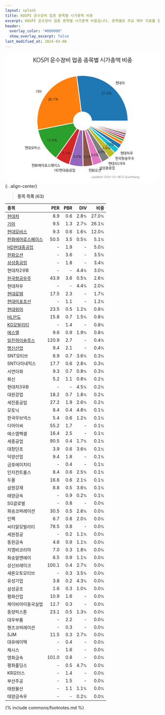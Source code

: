 ```yaml
---
layout: splash
title: KOSPI 운수장비 업종 종목별 시가총액 비중
excerpt: KOSPI 운수장비 업종 종목별 시가총액 비중입니다. 종목별로 주요 재무 지표를 함께 표시합니다.
header:
  overlay_color: "#800000"
  show_overlay_excerpt: false
last_modified_at: 2024-03-08
---
```



![KOSPI 운수장비 업종 종목별 시가총액 비중](/stats/sector/images/kospi_업종_운수장비_종목.png){: .align-center}


> **종목 목록 (63)**<a id="list"></a>

| **종목** | **PER** | **PBR** | **DIV** | **비중** |
| :------- | ------: | ------: | ------: | -------: |
| [현대차](/005380/) | 8.9 | 0.6 | 2.8<small>%</small> | 27.0<small>%</small> |
| [기아](/000270/) | 9.5 | 1.3 | 2.7<small>%</small> | 26.1<small>%</small> |
| [현대모비스](/012330/) | 9.3 | 0.6 | 1.6<small>%</small> | 12.0<small>%</small> |
| [한화에어로스페이스](/012450/) | 50.5 | 3.5 | 0.5<small>%</small> | 5.1<small>%</small> |
| [HD현대중공업](/329180/) | - | 1.9 | - | 5.0<small>%</small> |
| [한화오션](/042660/) | - | 3.6 | - | 3.5<small>%</small> |
| [삼성중공업](/010140/) | - | 1.8 | - | 3.4<small>%</small> |
| 현대차2우B | - | - | 4.4<small>%</small> | 3.0<small>%</small> |
| [한국항공우주](/047810/) | 43.9 | 3.6 | 0.5<small>%</small> | 2.6<small>%</small> |
| 현대차우 | - | - | 4.4<small>%</small> | 2.0<small>%</small> |
| [현대로템](/064350/) | 17.5 | 2.3 | - | 1.7<small>%</small> |
| [현대미포조선](/010620/) | - | 1.1 | - | 1.2<small>%</small> |
| [현대위아](/011210/) | 23.5 | 0.5 | 1.2<small>%</small> | 0.8<small>%</small> |
| [HL만도](/204320/) | 15.8 | 0.7 | 1.5<small>%</small> | 0.8<small>%</small> |
| [KG모빌리티](/003620/) | - | 1.4 | - | 0.8<small>%</small> |
| [에스엘](/005850/) | 9.6 | 0.9 | 1.9<small>%</small> | 0.8<small>%</small> |
| [일진하이솔루스](/271940/) | 120.9 | 2.7 | - | 0.4<small>%</small> |
| [명신산업](/009900/) | 9.4 | 2.1 | - | 0.4<small>%</small> |
| SNT모티브 | 6.9 | 0.7 | 3.6<small>%</small> | 0.3<small>%</small> |
| SNT다이내믹스 | 17.7 | 0.6 | 2.8<small>%</small> | 0.3<small>%</small> |
| 서연이화 | 9.3 | 0.7 | 0.8<small>%</small> | 0.3<small>%</small> |
| 화신 | 5.2 | 1.1 | 0.8<small>%</small> | 0.2<small>%</small> |
| 현대차3우B | - | - | 4.5<small>%</small> | 0.2<small>%</small> |
| 대원강업 | 18.2 | 0.7 | 1.8<small>%</small> | 0.2<small>%</small> |
| 세진중공업 | 27.2 | 1.9 | 2.6<small>%</small> | 0.2<small>%</small> |
| 모토닉 | 8.4 | 0.4 | 4.8<small>%</small> | 0.1<small>%</small> |
| 한국무브넥스 | 5.4 | 0.6 | 1.2<small>%</small> | 0.1<small>%</small> |
| 디아이씨 | 55.2 | 1.7 | - | 0.1<small>%</small> |
| 에스엠벡셀 | 16.4 | 2.5 | - | 0.1<small>%</small> |
| 세종공업 | 90.5 | 0.4 | 1.7<small>%</small> | 0.1<small>%</small> |
| 대창단조 | 3.9 | 0.6 | 3.6<small>%</small> | 0.1<small>%</small> |
| 덕양산업 | 9.4 | 1.8 | - | 0.1<small>%</small> |
| 금호에이치티 | - | 0.4 | - | 0.1<small>%</small> |
| 인지컨트롤스 | 8.4 | 0.6 | 2.5<small>%</small> | 0.1<small>%</small> |
| 두올 | 16.6 | 0.6 | 2.1<small>%</small> | 0.1<small>%</small> |
| 삼원강재 | 8.8 | 0.5 | 3.6<small>%</small> | 0.1<small>%</small> |
| 태양금속 | - | 0.9 | 0.2<small>%</small> | 0.1<small>%</small> |
| SG글로벌 | - | 0.8 | - | 0.0<small>%</small> |
| 화승코퍼레이션 | 30.5 | 0.5 | 2.6<small>%</small> | 0.0<small>%</small> |
| 인팩 | 6.7 | 0.8 | 2.0<small>%</small> | 0.0<small>%</small> |
| 씨티알모빌리티 | 78.5 | 0.8 | - | 0.0<small>%</small> |
| 세원정공 | - | 0.2 | 1.1<small>%</small> | 0.0<small>%</small> |
| 동원금속 | 4.6 | 0.9 | 1.1<small>%</small> | 0.0<small>%</small> |
| 지엠비코리아 | 7.0 | 0.3 | 1.8<small>%</small> | 0.0<small>%</small> |
| 화승알앤에이 | 6.5 | 0.9 | 1.1<small>%</small> | 0.0<small>%</small> |
| 상신브레이크 | 100.1 | 0.4 | 2.7<small>%</small> | 0.0<small>%</small> |
| 새론오토모티브 | - | 0.3 | 3.5<small>%</small> | 0.0<small>%</small> |
| 유성기업 | 3.8 | 0.2 | 4.3<small>%</small> | 0.0<small>%</small> |
| 삼성공조 | 1.6 | 0.3 | 1.0<small>%</small> | 0.0<small>%</small> |
| 평화산업 | 10.9 | 1.6 | - | 0.0<small>%</small> |
| 케이비아이동국실업 | 12.7 | 0.3 | - | 0.0<small>%</small> |
| 동양피스톤 | 23.1 | 0.5 | 1.3<small>%</small> | 0.0<small>%</small> |
| 대우부품 | - | 2.2 | - | 0.0<small>%</small> |
| 핸즈코퍼레이션 | - | 0.3 | - | 0.0<small>%</small> |
| SJM | 11.5 | 0.3 | 2.7<small>%</small> | 0.0<small>%</small> |
| 대유에이텍 | - | 0.4 | - | 0.0<small>%</small> |
| 체시스 | - | 1.6 | - | 0.0<small>%</small> |
| 영화금속 | 101.0 | 0.8 | - | 0.0<small>%</small> |
| 평화홀딩스 | - | 0.5 | 4.7<small>%</small> | 0.0<small>%</small> |
| KR모터스 | - | 1.4 | - | 0.0<small>%</small> |
| 부산주공 | - | 1.5 | - | 0.0<small>%</small> |
| 태원물산 | - | 1.1 | 1.1<small>%</small> | 0.0<small>%</small> |
| 태양금속우 | - | - | 0.2<small>%</small> | 0.0<small>%</small> |

{% include commons/footnotes.md %}
